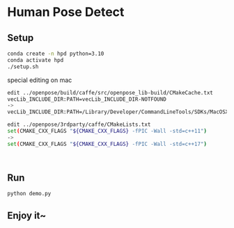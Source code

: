 # Human Pose Detect

## Setup

```bash
conda create -n hpd python=3.10
conda activate hpd
./setup.sh
```

special editing on mac

```bash
edit ../openpose/build/caffe/src/openpose_lib-build/CMakeCache.txt
vecLib_INCLUDE_DIR:PATH=vecLib_INCLUDE_DIR-NOTFOUND
->
vecLib_INCLUDE_DIR:PATH=/Library/Developer/CommandLineTools/SDKs/MacOSX<your-version>.sdk/System/Library/Frameworks/Kernel.framework/Versions/A/Headers/vecLib
```

```bash
edit ../openpose/3rdparty/caffe/CMakeLists.txt
set(CMAKE_CXX_FLAGS "${CMAKE_CXX_FLAGS} -fPIC -Wall -std=c++11")
->
set(CMAKE_CXX_FLAGS "${CMAKE_CXX_FLAGS} -fPIC -Wall -std=c++17")
```
```
```
```
```

## Run

```bash
python demo.py
```

## Enjoy it~
